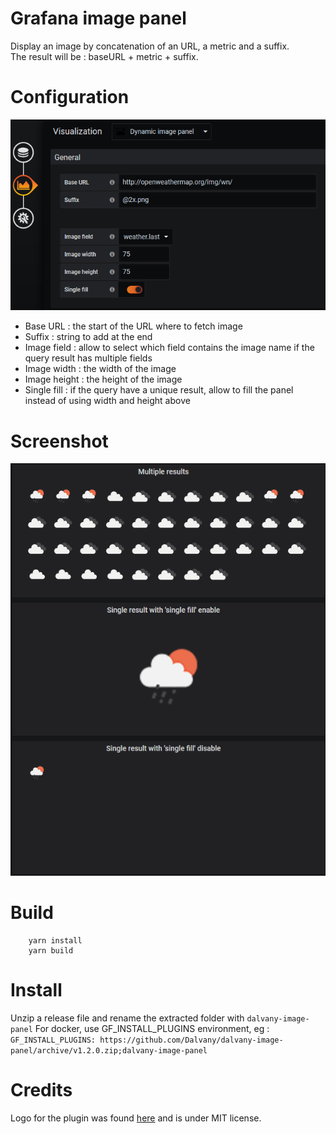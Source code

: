# Grafana image panel

Display an image by concatenation of an URL, a metric and a suffix.  
The result will be : baseURL + metric + suffix.  

# Configuration

![configuration panel](src/img/configuration.png)

-   Base URL : the start of the URL where to fetch image
-   Suffix : string to add at the end
-   Image field : allow to select which field contains the image name if the query
    result has multiple fields
-   Image width : the width of the image
-   Image height : the height of the image
-   Single fill : if the query have a unique result, allow to fill the panel instead
    of using width and height above

# Screenshot

![screenshot](src/img/screenshot.png)

# Build

        yarn install
        yarn build

# Install

Unzip a release file and rename the extracted folder with `dalvany-image-panel`
For docker, use GF_INSTALL_PLUGINS environment, eg : `GF_INSTALL_PLUGINS: https://github.com/Dalvany/dalvany-image-panel/archive/v1.2.0.zip;dalvany-image-panel`

# Credits

Logo for the plugin was found [here](https://www.iconfinder.com/icons/211677/image_icon) and is under MIT license.
